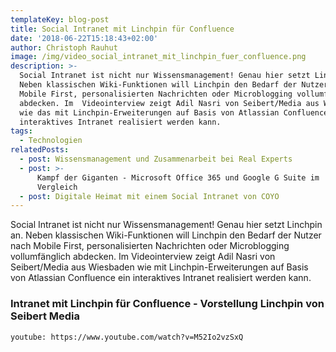 ```yaml
---
templateKey: blog-post
title: Social Intranet mit Linchpin für Confluence
date: '2018-06-22T15:18:43+02:00'
author: Christoph Rauhut
image: /img/video_social_intranet_mit_linchpin_fuer_confluence.png
description: >-
  Social Intranet ist nicht nur Wissensmanagement! Genau hier setzt Linchpin an.
  Neben klassischen Wiki-Funktionen will Linchpin den Bedarf der Nutzer nach
  Mobile First, personalisierten Nachrichten oder Microblogging vollumfänglich
  abdecken. Im  Videointerview zeigt Adil Nasri von Seibert/Media aus Wiesbaden
  wie das mit Linchpin-Erweiterungen auf Basis von Atlassian Confluence ein
  interaktives Intranet realisiert werden kann.
tags:
  - Technologien
relatedPosts:
  - post: Wissensmanagement und Zusammenarbeit bei Real Experts
  - post: >-
      Kampf der Giganten - Microsoft Office 365 und Google G Suite im
      Vergleich  
  - post: Digitale Heimat mit einem Social Intranet von COYO
---
```

Social Intranet ist nicht nur Wissensmanagement! Genau hier setzt Linchpin an. Neben klassischen Wiki-Funktionen will Linchpin den Bedarf der Nutzer nach Mobile First, personalisierten Nachrichten oder Microblogging vollumfänglich abdecken. Im Videointerview zeigt Adil Nasri von Seibert/Media aus Wiesbaden wie mit Linchpin-Erweiterungen auf Basis von Atlassian Confluence ein interaktives Intranet realisiert werden kann.

### Intranet mit Linchpin für Confluence - Vorstellung Linchpin von Seibert Media

`youtube: https://www.youtube.com/watch?v=M52Io2vzSxQ`
